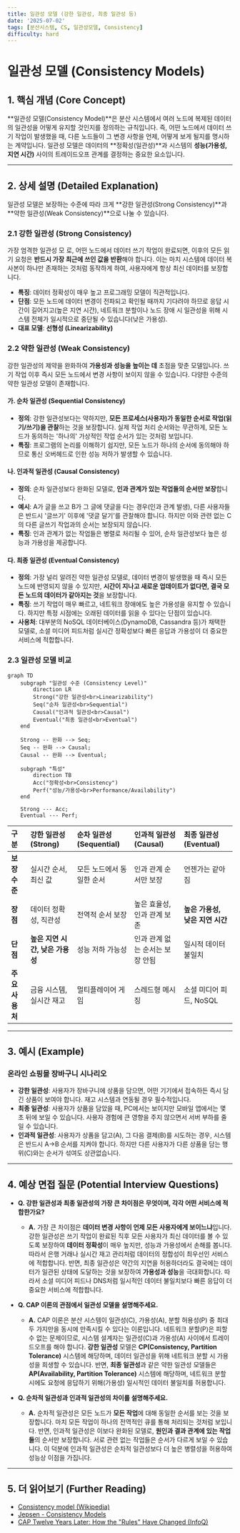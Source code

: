 ```yaml
---
title: 일관성 모델 (강한 일관성, 최종 일관성 등)
date: '2025-07-02'
tags: [분산시스템, CS, 일관성모델, Consistency]
difficulty: hard
---
```


# 일관성 모델 (Consistency Models)

## 1. 핵심 개념 (Core Concept)

\*\*일관성 모델(Consistency Model)\*\*은 분산 시스템에서 여러 노드에 복제된 데이터의 일관성을 어떻게 유지할 것인지를 정의하는 규칙입니다. 즉, 어떤 노드에서 데이터 쓰기 작업이 발생했을 때, 다른 노드들이 그 변경 사항을 언제, 어떻게 보게 될지를 명시하는 계약입니다. 일관성 모델은 데이터의 \*\*정확성(일관성)\*\*과 시스템의 **성능(가용성, 지연 시간)** 사이의 트레이드오프 관계를 결정하는 중요한 요소입니다.

______________________________________________________________________

## 2. 상세 설명 (Detailed Explanation)

일관성 모델은 보장하는 수준에 따라 크게 \*\*강한 일관성(Strong Consistency)\*\*과 \*\*약한 일관성(Weak Consistency)\*\*으로 나눌 수 있습니다.

### 2.1 강한 일관성 (Strong Consistency)

가장 엄격한 일관성 모  로, 어떤 노드에서 데이터 쓰기 작업이 완료되면, 이후의 모든 읽기 요청은 **반드시 가장 최근에 쓰인 값을 반환**해야 합니다. 이는 마치 시스템에 데이터 복사본이 하나만 존재하는 것처럼 동작하게 하여, 사용자에게 항상 최신 데이터를 보장합니다.

- **특징**: 데이터 정확성이 매우 높고 프로그래밍 모델이 직관적입니다.
- **단점**: 모든 노드에 데이터 변경이 전파되고 확인될 때까지 기다려야 하므로 응답 시간이 길어지고(높은 지연 시간), 네트워크 분할이나 노드 장애 시 일관성을 위해 시스템 전체가 일시적으로 중단될 수 있습니다(낮은 가용성).
- **대표 모델**: **선형성 (Linearizability)**

### 2.2 약한 일관성 (Weak Consistency)

강한 일관성의 제약을 완화하여 **가용성과 성능을 높이는 데** 초점을 맞춘 모델입니다. 쓰기 작업 이후 즉시 모든 노드에서 변경 사항이 보이지 않을 수 있습니다. 다양한 수준의 약한 일관성 모델이 존재합니다.

#### 가. 순차 일관성 (Sequential Consistency)

- **정의**: 강한 일관성보다는 약하지만, **모든 프로세스(사용자)가 동일한 순서로 작업(읽기/쓰기)을 관찰**하는 것을 보장합니다. 실제 작업 처리 순서와는 무관하게, 모든 노드가 동의하는 '하나의' 가상적인 작업 순서가 있는 것처럼 보입니다.
- **특징**: 프로그램의 논리를 이해하기 쉽지만, 모든 노드가 하나의 순서에 동의해야 하므로 통신 오버헤드로 인한 성능 저하가 발생할 수 있습니다.

#### 나. 인과적 일관성 (Causal Consistency)

- **정의**: 순차 일관성보다 완화된 모델로, **인과 관계가 있는 작업들의 순서만 보장**합니다.
- **예시**: A가 글을 쓰고 B가 그 글에 댓글을 다는 경우(인과 관계 발생), 다른 사용자들은 반드시 '글쓰기' 이후에 '댓글 달기'를 관찰해야 합니다. 하지만 이와 관련 없는 C의 다른 글쓰기 작업과의 순서는 보장되지 않습니다.
- **특징**: 인과 관계가 없는 작업들은 병렬로 처리될 수 있어, 순차 일관성보다 높은 성능과 가용성을 제공합니다.

#### 다. 최종 일관성 (Eventual Consistency)

- **정의**: 가장 널리 알려진 약한 일관성 모델로, 데이터 변경이 발생했을 때 즉시 모든 노드에 반영되지 않을 수 있지만, **시간이 지나고 새로운 업데이트가 없다면, 결국 모든 노드의 데이터가 같아지는 것**을 보장합니다.
- **특징**: 쓰기 작업이 매우 빠르고, 네트워크 장애에도 높은 가용성을 유지할 수 있습니다. 하지만 특정 시점에는 오래된 데이터를 읽을 수 있다는 단점이 있습니다.
- **사용처**: 대부분의 NoSQL 데이터베이스(DynamoDB, Cassandra 등)가 채택한 모델로, 소셜 미디어 피드처럼 실시간 정확성보다 빠른 응답과 가용성이 더 중요한 서비스에 적합합니다.

### 2.3 일관성 모델 비교

```mermaid
graph TD
    subgraph "일관성 수준 (Consistency Level)"
        direction LR
        Strong("강한 일관성<br>Linearizability")
        Seq("순차 일관성<br>Sequential")
        Causal("인과적 일관성<br>Causal")
        Eventual("최종 일관성<br>Eventual")
    end

    Strong -- 완화 --> Seq;
    Seq -- 완화 --> Causal;
    Causal -- 완화 --> Eventual;

    subgraph "특성"
        direction TB
        Acc("정확성<br>Consistency")
        Perf("성능/가용성<br>Performance/Availability")
    end

    Strong --- Acc;
    Eventual --- Perf;
```

| 구분            | 강한 일관성 (Strong)            | 순차 일관성 (Sequential)  | 인과적 일관성 (Causal)          | 최종 일관성 (Eventual)          |
| :-------------- | :------------------------------ | :------------------------ | :------------------------------ | :------------------------------ |
| **보장 수준**   | 실시간 순서, 최신 값            | 모든 노드에서 동일한 순서 | 인과 관계 순서만 보장           | 언젠가는 같아짐                 |
| **장점**        | 데이터 정확성, 직관성           | 전역적 순서 보장          | 높은 효율성, 인과 관계 보존     | **높은 가용성, 낮은 지연 시간** |
| **단점**        | **높은 지연 시간, 낮은 가용성** | 성능 저하 가능성          | 인과 관계 없는 순서는 보장 안됨 | 일시적 데이터 불일치            |
| **주요 사용처** | 금융 시스템, 실시간 재고        | 멀티플레이어 게임         | 스레드형 메시징                 | 소셜 미디어 피드, NoSQL         |

______________________________________________________________________

## 3. 예시 (Example)

### 온라인 쇼핑몰 장바구니 시나리오

- **강한 일관성**: 사용자가 장바구니에 상품을 담으면, 어떤 기기에서 접속하든 즉시 담긴 상품이 보여야 합니다. 재고 시스템과 연동될 경우 필수적입니다.
- **최종 일관성**: 사용자가 상품을 담았을 때, PC에서는 보이지만 모바일 앱에서는 몇 초 뒤에 보일 수 있습니다. 사용자 경험에 큰 영향을 주지 않으면서 서버 부하를 줄일 수 있습니다.
- **인과적 일관성**: 사용자가 상품을 담고(A), 그 다음 결제(B)를 시도하는 경우, 시스템은 반드시 A->B 순서를 지켜야 합니다. 하지만 다른 사용자가 다른 상품을 담는 행위(C)와는 순서가 섞여도 상관없습니다.

______________________________________________________________________

## 4. 예상 면접 질문 (Potential Interview Questions)

- **Q. 강한 일관성과 최종 일관성의 가장 큰 차이점은 무엇이며, 각각 어떤 서비스에 적합한가요?**

  - **A.** 가장 큰 차이점은 **데이터 변경 사항이 언제 모든 사용자에게 보이느냐**입니다. 강한 일관성은 쓰기 작업이 완료된 직후 모든 사용자가 최신 데이터를 볼 수 있도록 보장하여 **데이터 정확성**이 매우 높지만, 성능과 가용성에서 손해를 봅니다. 따라서 은행 거래나 실시간 재고 관리처럼 데이터의 정합성이 최우선인 서비스에 적합합니다. 반면, 최종 일관성은 약간의 지연을 허용하더라도 결국에는 데이터가 일관된 상태에 도달하는 것을 보장하여 **가용성과 성능**을 극대화합니다. 따라서 소셜 미디어 피드나 DNS처럼 일시적인 데이터 불일치보다 빠른 응답이 더 중요한 서비스에 적합합니다.

- **Q. CAP 이론의 관점에서 일관성 모델을 설명해주세요.**

  - **A.** CAP 이론은 분산 시스템이 일관성(C), 가용성(A), 분할 허용성(P) 중 최대 두 가지만을 동시에 만족시킬 수 있다는 이론입니다. 네트워크 분할(P)은 피할 수 없는 문제이므로, 시스템 설계자는 일관성(C)과 가용성(A) 사이에서 트레이드오프를 해야 합니다. **강한 일관성** 모델은 **CP(Consistency, Partition Tolerance)** 시스템에 해당하며, 데이터 일관성을 위해 네트워크 분할 시 가용성을 희생할 수 있습니다. 반면, **최종 일관성**과 같은 약한 일관성 모델들은 **AP(Availability, Partition Tolerance)** 시스템에 해당하며, 네트워크 분할 시에도 요청에 응답하기 위해(가용성) 일시적인 데이터 불일치를 허용합니다.

- **Q. 순차적 일관성과 인과적 일관성의 차이를 설명해주세요.**

  - **A.** 순차적 일관성은 모든 노드가 **모든 작업**에 대해 동일한 순서를 보는 것을 보장합니다. 마치 모든 작업이 하나의 전역적인 큐를 통해 처리되는 것처럼 보입니다. 반면, 인과적 일관성은 이보다 완화된 모델로, **원인과 결과 관계에 있는 작업들**의 순서만 보장합니다. 서로 관련 없는 작업들은 순서가 다르게 보일 수 있습니다. 이 덕분에 인과적 일관성은 순차적 일관성보다 더 높은 병렬성을 허용하여 성능상 이점을 가집니다.

______________________________________________________________________

## 5. 더 읽어보기 (Further Reading)

- [Consistency model (Wikipedia)](https://en.wikipedia.org/wiki/Consistency_model)
- [Jepsen - Consistency Models](https://jepsen.io/consistency)
- [CAP Twelve Years Later: How the "Rules" Have Changed (InfoQ)](https://www.infoq.com/articles/cap-twelve-years-later-how-the-rules-have-changed/)
